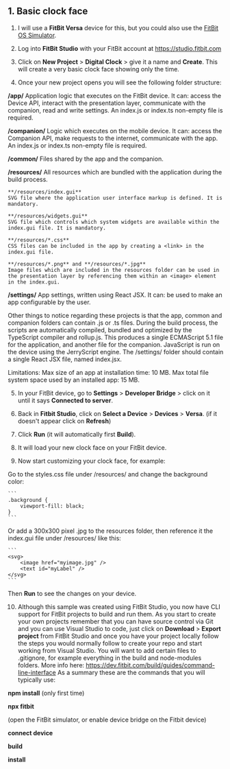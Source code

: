 ## 1. Basic clock face


1. I will use a **FitBit Versa** device for this, but you could also use the [FitBit OS Simulator](https://simulator-updates.fitbit.com/download/latest/win).

2. Log into **FitBit Studio** with your FitBit account at https://studio.fitbit.com

3. Click on **New Project** > **Digital Clock** > give it a name and **Create**. This will create a very basic clock face showing only the time. 

4. Once your new project opens you will see the following folder structure: 

**/app/**
Application logic that executes on the FitBit device. 
It can: access the Device API, interact with the presentation layer, communicate with the companion, read and write settings.
An index.js or index.ts non-empty file is required.

**/companion/**
Logic which executes on the mobile device.
It can: access the Companion API, make requests to the internet, communicate with the app.
An index.js or index.ts non-empty file is required.

**/common/**
Files shared by the app and the companion. 

**/resources/**
All resources which are bundled with the application during the build process.

	**/resources/index.gui**
	SVG file where the application user interface markup is defined. It is mandatory.
	
	**/resources/widgets.gui**
	SVG file which controls which system widgets are available within the index.gui file. It is mandatory.
	
	**/resources/*.css**
	CSS files can be included in the app by creating a <link> in the index.gui file.
	
	**/resources/*.png** and **/resources/*.jpg**
	Image files which are included in the resources folder can be used in the presentation layer by referencing them within an <image> element in the index.gui.

**/settings/**
App settings, written using React JSX. 
It can: be used to make an app configurable by the user.

Other things to notice regarding these projects is that the app, common and companion folders can contain .js or .ts files.
During the build process, the scripts are automatically compiled, bundled and optimized by the TypeScript compiler and rollup.js. This produces a single ECMAScript 5.1 file for the application, and another file for the companion.
JavaScript is run on the device using the JerryScript engine.
The /settings/ folder should contain a single React JSX file, named index.jsx.

Limitations:
	Max size of an app at installation time: 10 MB. 
	Max total file system space used by an installed app: 15 MB.

5. In your FitBit device, go to **Settings** > **Developer Bridge** > click on it until it says **Connected to server**. 

6. Back in **Fitbit Studio**, click on **Select a Device** > **Devices** > **Versa**. (if it doesn't appear click on **Refresh**)

7. Click **Run** (it will automatically first **Build**).

8. It will load your new clock face on your FitBit device.

9. Now start customizing your clock face, for example: 

Go to the styles.css file under /resources/ and change the background color: 
	
	```
	.background {
		viewport-fill: black;
	}
	```
	
Or add a 300x300 pixel .jpg to the resources folder, then reference it the index.gui file under /resources/ like this:

	```
	<svg> 
		<image href="myimage.jpg" /> 
		<text id="myLabel" />
	</svg> 
	```
Then **Run** to see the changes on your device.

10. Although this sample was created using FitBit Studio, you now have CLI support for FitBit projects to build and run them. As you start to create your own projects remember that you can have source control via Git and you can use Visual Studio to code, just click on **Download** > **Export project** from FitBit Studio and once you have your project locally follow the steps you would normally follow to create your repo and start working from Visual Studio. You will want to add certain files to .gitignore, for example everything in the build and node-modules folders. 
More info here: https://dev.fitbit.com/build/guides/command-line-interface
As a summary these are the commands that you will typically use: 

**npm install** (only first time)

**npx fitbit** 

(open the FitBit simulator, or enable device bridge on the Fitbit device)

**connect device**

**build**

**install**

